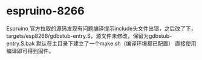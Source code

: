 # espruino-8266
Espruino
官方拉取的源码发现有问题编译提示include头文件出错，之后改了下，targets/esp8266/gdbstub-entry.S，源文件未修改，保留为gdbstub-entry.S.bak
默认在主目录下建立了一个make.sh（编译环境都已配置）
直接使用编译即可得到固件。